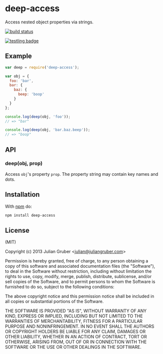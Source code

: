 
# deep-access

Access nested object properties via strings.

[![build status](https://secure.travis-ci.org/juliangruber/deep-access.png)](http://travis-ci.org/juliangruber/deep-access)

[![testling badge](https://ci.testling.com/juliangruber/deep-access.png)](https://ci.testling.com/juliangruber/deep-access)

## Example

```js
var deep = require('deep-access');

var obj = {
  foo: 'bar',
  bar: {
    baz: {
      beep: 'boop'
    }
  }
};

console.log(deep(obj, 'foo'));
// => "bar"

console.log(deep(obj, 'bar.baz.beep'));
// => "boop"
```

## API

### deep(obj, prop)

Access `obj`'s property `prop`. The property string may contain key names
and dots.

## Installation

With [npm](https://npmjs.org) do:

```bash
npm install deep-access
```

## License

(MIT)

Copyright (c) 2013 Julian Gruber &lt;julian@juliangruber.com&gt;

Permission is hereby granted, free of charge, to any person obtaining a copy of
this software and associated documentation files (the "Software"), to deal in
the Software without restriction, including without limitation the rights to
use, copy, modify, merge, publish, distribute, sublicense, and/or sell copies
of the Software, and to permit persons to whom the Software is furnished to do
so, subject to the following conditions:

The above copyright notice and this permission notice shall be included in all
copies or substantial portions of the Software.

THE SOFTWARE IS PROVIDED "AS IS", WITHOUT WARRANTY OF ANY KIND, EXPRESS OR
IMPLIED, INCLUDING BUT NOT LIMITED TO THE WARRANTIES OF MERCHANTABILITY,
FITNESS FOR A PARTICULAR PURPOSE AND NONINFRINGEMENT. IN NO EVENT SHALL THE
AUTHORS OR COPYRIGHT HOLDERS BE LIABLE FOR ANY CLAIM, DAMAGES OR OTHER
LIABILITY, WHETHER IN AN ACTION OF CONTRACT, TORT OR OTHERWISE, ARISING FROM,
OUT OF OR IN CONNECTION WITH THE SOFTWARE OR THE USE OR OTHER DEALINGS IN THE
SOFTWARE.
